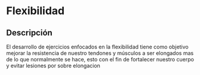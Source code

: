 # **Flexibilidad**



## Descripción 

El desarrollo de ejercicios enfocados en la flexibilidad tiene como objetivo mejorar la resistencia de nuestro tendones y músculos a ser elongados mas de lo que normalmente se hace, esto con el fin de fortalecer nuestro cuerpo y evitar lesiones por sobre elongacion
